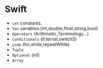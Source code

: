 # Swift

- `Let` conatants.
- `Var` variables.(int,double,float,string,bool)
- `Operators` (Arithmetic,Terminology...)
- `Conditionals` (if,ternal,switchS)
- `Loop` (for,while,repeatWhile)
- `Tuple`
- `Optional` (nil)
- `Array`
